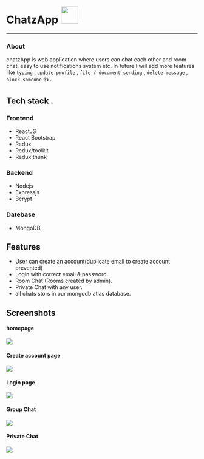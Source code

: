 # ChatzApp <img width="45px" src="https://user-images.githubusercontent.com/101489367/218701296-1c5e5eb6-b07c-46e4-8f15-9563de343c26.png" />
<hr />

 ### About 
chatzApp is web application where users can chat each other and room chat, easy to use notifications system etc. In future I will add more features like  `typing` , `update profile` , `file / document sending` , `delete message` , `block someone` :+1: .

## Tech stack .
  ### Frontend
- ReactJS
- React Bootstrap
- Redux
- Redux/toolkit
- Redux thunk
 ### Backend
 - Nodejs
 - Expressjs
 - Bcrypt
 ### Datebase
  - MongoDB 
  
 ## Features 
  - User can create an account(duplicate email to create account prevented)
  - Login with correct email & password.
  - Room Chat (Rooms created by admin).
  - Private Chat with any user.
  - all chats stors in our mongodb atlas database.
 
 ## Screenshots
#### homepage
<img src="https://user-images.githubusercontent.com/101489367/218694826-d26f1184-6061-4df6-9575-5bb8a704f53f.png" />

#### Create account page
<img src="https://user-images.githubusercontent.com/101489367/218695572-0170dd7b-3af1-4dde-b3eb-149712c9eca7.png" />

#### Login page
<img src="https://user-images.githubusercontent.com/101489367/218695774-e4b79229-ec39-47b1-83e1-86d1f7313c46.png" />

#### Group Chat
<img src="https://user-images.githubusercontent.com/101489367/218696971-c93a8405-a867-4c04-bf51-032c09ee058f.png" />

#### Private Chat
<img src="https://user-images.githubusercontent.com/101489367/218696269-11ecbae2-cba7-4018-9d70-6d23653396ad.png" />

